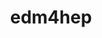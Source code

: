 ---
title: "edm4hep"
layout: cache
categories: [package, develop]
meta: {"compilers": ["gcc@11.4.0"], "num_specs": 14, "num_specs_by_stack": {"hep": 14, "root": 14}, "oss": ["ubuntu22.04"], "platforms": ["linux"], "stacks": ["hep", "root"], "targets": ["x86_64_v3"], "versions": ["0.99.1"]}
spec_details: [{"compiler": "gcc@11.4.0", "hash": "2cu2x27rs4vhfmegrq2n363bgdh64gfy", "os": "ubuntu22.04", "platform": "linux", "size": "-", "stacks": ["hep", "root"], "target": "x86_64_v3", "variants": ["build_system=cmake", "build_type=Release", "cxxstd=20", "generator=make", "~ipo"], "versions": ["0.99.1"]}, {"compiler": "gcc@11.4.0", "hash": "3ivfhewye7whpqp4u4l5evikwvchfj2o", "os": "ubuntu22.04", "platform": "linux", "size": "-", "stacks": ["hep", "root"], "target": "x86_64_v3", "variants": ["build_system=cmake", "build_type=Release", "cxxstd=20", "generator=make", "~ipo"], "versions": ["0.99.1"]}, {"compiler": "gcc@11.4.0", "hash": "5xswvdtnasgk2kbxadfzzrt5z2xnalv2", "os": "ubuntu22.04", "platform": "linux", "size": "-", "stacks": ["hep", "root"], "target": "x86_64_v3", "variants": ["build_system=cmake", "build_type=Release", "cxxstd=20", "generator=make", "~ipo"], "versions": ["0.99.1"]}, {"compiler": "gcc@11.4.0", "hash": "6rskvnztbrgxntdxej5uyow5l5rhph5j", "os": "ubuntu22.04", "platform": "linux", "size": "-", "stacks": ["hep", "root"], "target": "x86_64_v3", "variants": ["build_system=cmake", "build_type=Release", "cxxstd=20", "generator=make", "~ipo"], "versions": ["0.99.1"]}, {"compiler": "gcc@11.4.0", "hash": "7zb2peged5d3wywppu5c7646imew3kyz", "os": "ubuntu22.04", "platform": "linux", "size": "-", "stacks": ["hep", "root"], "target": "x86_64_v3", "variants": ["build_system=cmake", "build_type=Release", "cxxstd=20", "generator=make", "~ipo"], "versions": ["0.99.1"]}, {"compiler": "gcc@11.4.0", "hash": "hqztkn4g34stboceyfzvs5u2mgdhyzgp", "os": "ubuntu22.04", "platform": "linux", "size": "-", "stacks": ["hep", "root"], "target": "x86_64_v3", "variants": ["build_system=cmake", "build_type=Release", "cxxstd=20", "generator=make", "~ipo"], "versions": ["0.99.1"]}, {"compiler": "gcc@11.4.0", "hash": "iceyxi7lcra6hbwleuyuxmbs32dbcchg", "os": "ubuntu22.04", "platform": "linux", "size": "-", "stacks": ["hep", "root"], "target": "x86_64_v3", "variants": ["build_system=cmake", "build_type=Release", "cxxstd=20", "generator=make", "~ipo"], "versions": ["0.99.1"]}, {"compiler": "gcc@11.4.0", "hash": "q7qdhxvneubrsojobeg2yoak3mo2nm6s", "os": "ubuntu22.04", "platform": "linux", "size": "-", "stacks": ["hep", "root"], "target": "x86_64_v3", "variants": ["build_system=cmake", "build_type=Release", "cxxstd=20", "generator=make", "~ipo"], "versions": ["0.99.1"]}, {"compiler": "gcc@11.4.0", "hash": "raqeyuy52e6rpj2ahmanwdxi6waloep4", "os": "ubuntu22.04", "platform": "linux", "size": "-", "stacks": ["hep", "root"], "target": "x86_64_v3", "variants": ["build_system=cmake", "build_type=Release", "cxxstd=20", "generator=make", "~ipo"], "versions": ["0.99.1"]}, {"compiler": "gcc@11.4.0", "hash": "u7synw56yzp7p3z5rjrjta4ay7oh2mul", "os": "ubuntu22.04", "platform": "linux", "size": "-", "stacks": ["hep", "root"], "target": "x86_64_v3", "variants": ["build_system=cmake", "build_type=Release", "cxxstd=20", "generator=make", "~ipo"], "versions": ["0.99.1"]}, {"compiler": "gcc@11.4.0", "hash": "wjqfltjmirbs7roe6cjpu37wmqcd5sjo", "os": "ubuntu22.04", "platform": "linux", "size": "-", "stacks": ["hep", "root"], "target": "x86_64_v3", "variants": ["build_system=cmake", "build_type=Release", "cxxstd=20", "generator=make", "~ipo"], "versions": ["0.99.1"]}, {"compiler": "gcc@11.4.0", "hash": "y2fzcinbx3ukkmlzgx3qbxi7lib67ybs", "os": "ubuntu22.04", "platform": "linux", "size": "-", "stacks": ["hep", "root"], "target": "x86_64_v3", "variants": ["build_system=cmake", "build_type=Release", "cxxstd=20", "generator=make", "~ipo"], "versions": ["0.99.1"]}, {"compiler": "gcc@11.4.0", "hash": "yzn52xyz7jkpky22utydu4wtottxlm6h", "os": "ubuntu22.04", "platform": "linux", "size": "-", "stacks": ["hep", "root"], "target": "x86_64_v3", "variants": ["build_system=cmake", "build_type=Release", "cxxstd=20", "generator=make", "~ipo", "patches:=c4be2f2"], "versions": ["0.99.1"]}, {"compiler": "gcc@11.4.0", "hash": "zm43qdokwrxmryi5nsbkenryywgyzirw", "os": "ubuntu22.04", "platform": "linux", "size": "-", "stacks": ["hep", "root"], "target": "x86_64_v3", "variants": ["build_system=cmake", "build_type=Release", "cxxstd=20", "generator=make", "~ipo", "patches:=c4be2f2"], "versions": ["0.99.1"]}]
---